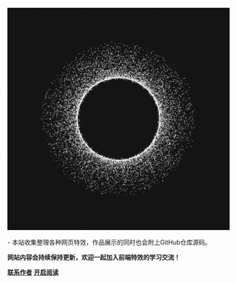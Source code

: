 ![logo](_coverpage.assets/u=3903955112,999318658&fm=253&fmt=auto&app=120&f=GIF.gif)

\- 本站收集整理各种网页特效，作品展示的同时也会附上GitHub仓库源码。

**网站内容会持续保持更新，欢迎一起加入前端特效的学习交流！**



[**联系作者**](https://www.abel.run)
[**开启阅读**](repository/README.md)

